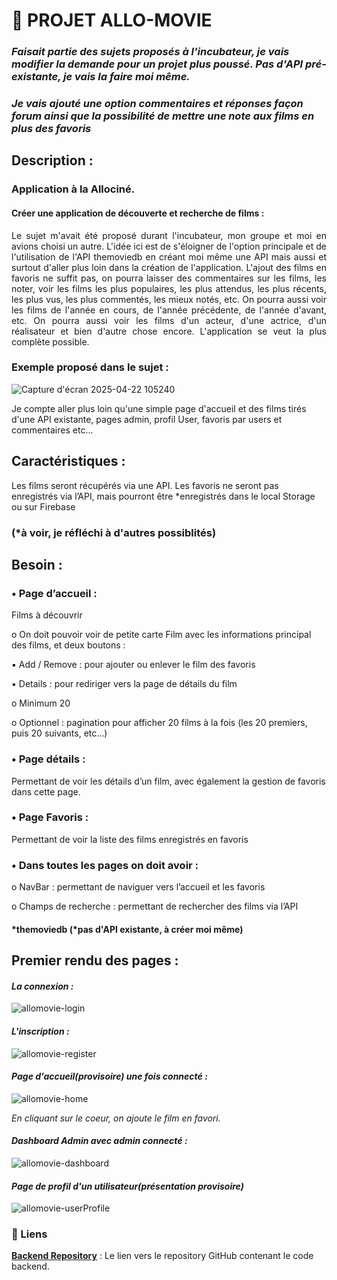 # 🚀 PROJET ALLO-MOVIE

### _Faisait partie des sujets proposés à l'incubateur, je vais modifier la demande pour un projet plus poussé. Pas d'API pré-existante, je vais la faire moi même._
### _Je vais ajouté une option commentaires et réponses façon forum ainsi que la possibilité de mettre une note aux films en plus des favoris_

## Description :

### Application à la Allociné.

#### Créer une application de découverte et recherche de films : 
<p align="justify">Le sujet m'avait été proposé durant l'incubateur, mon groupe et moi en avions choisi un autre. L'idée ici est de s'éloigner de l'option principale et de l'utilisation de l'API themoviedb en créant moi même une API mais aussi et surtout d'aller plus loin dans la création de l'application. L'ajout des films en favoris ne suffit pas, on pourra laisser des commentaires sur les films, les noter, voir les films les plus populaires, les plus attendus, les plus récents, les plus vus, les plus commentés, les mieux notés, etc. On pourra aussi voir les films de l'année en cours, de l'année précédente, de l'année d'avant, etc. On pourra aussi voir les films d'un acteur, d'une actrice, d'un réalisateur et bien d'autre chose encore. L'application se veut la plus complète possible. </p>

### Exemple proposé dans le sujet : 

![Capture d'écran 2025-04-22 105240](https://github.com/user-attachments/assets/288b4731-dd41-4cb5-b290-ef37833f1866)

Je compte aller plus loin qu'une simple page d'accueil et des films tirés d'une API existante, pages admin, profil User, favoris par users et commentaires etc...

## Caractéristiques :
Les films seront récupérés via une API.
Les favoris ne seront pas enregistrés via l’API, mais pourront être *enregistrés dans
le local Storage ou sur Firebase 
### (*à voir, je réfléchi à d'autres possiblités)

## Besoin :

### • Page d’accueil : 

Films à découvrir

o On doit pouvoir voir de petite carte Film avec les informations
principal des films, et deux boutons :

  ▪ Add / Remove : pour ajouter ou enlever le film des favoris
  
  ▪ Details : pour rediriger vers la page de détails du film
  
o Minimum 20

o Optionnel : pagination pour afficher 20 films à la fois (les 20 premiers,
puis 20 suivants, etc…)

### • Page détails :

Permettant de voir les détails d’un film, avec également la gestion de favoris dans cette page.

### • Page Favoris : 

Permettant de voir la liste des films enregistrés en favoris

### • Dans toutes les pages on doit avoir :

o NavBar : permettant de naviguer vers l’accueil et les favoris

o Champs de recherche : permettant de rechercher des films via l’API

#### *themoviedb (*pas d'API existante, à créer moi même)

## Premier rendu des pages : 

#### _La connexion :_

![allomovie-login](https://github.com/user-attachments/assets/1670ebfd-0cc7-40a6-8359-1d097d0e2fea)


#### _L'inscription :_

![allomovie-register](https://github.com/user-attachments/assets/8bed1268-0445-4a83-bbd8-77092c821d40)


#### _Page d'accueil(provisoire) une fois connecté :_

![allomovie-home](https://github.com/user-attachments/assets/e813e3cd-131c-4844-8bf3-c5e5ef4b4ceb)

_En cliquant sur le coeur, on ajoute le film en favori._


#### _Dashboard Admin avec admin connecté :_

![allomovie-dashboard](https://github.com/user-attachments/assets/e71d49eb-9b19-49b5-b802-59cef1616157)


#### _Page de profil d'un utilisateur(présentation provisoire)_

![allomovie-userProfile](https://github.com/user-attachments/assets/f5a1763b-fdfb-4109-a361-51e6f5478cf6)

### 🔗 Liens

**[Backend Repository](https://github.com/cedric-chimot/allo-movie-back)** : Le lien vers le repository GitHub contenant le code backend.
